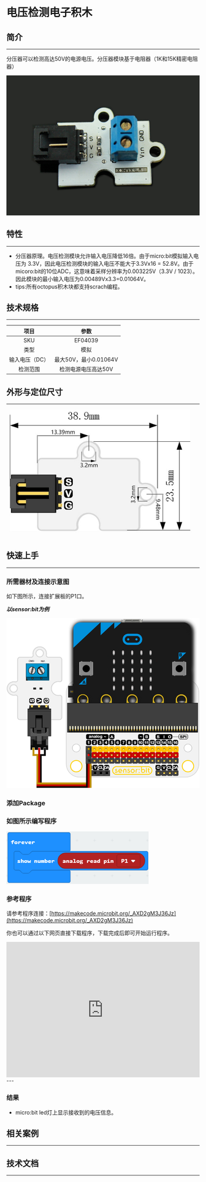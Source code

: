 # 电压检测电子积木

## 简介
---
分压器可以检测高达50V的电源电压。分压器模块基于电阻器（1K和15K精密电阻器）

 ![](./images/fl6I2w5.jpg)

## 特性
---
- 分压器原理。电压检测模块允许输入电压降低16倍。由于micro:bit模拟输入电压为 3.3V，因此电压检测模块的输入电压不能大于3.3Vx16 = 52.8V。由于micoro:bit的10位ADC，这意味着采样分辨率为0.003225V（3.3V / 1023）。因此模块的最小输入电压为0.00489Vx3.3=0.01064V。
- tips:所有octopus积木块都支持scrach编程。  

## 技术规格
---

项目 | 参数 
:-: | :-: 
SKU|EF04039
类型|模拟
输入电压（DC）|最大50V，最小0.01064V
检测范围|检测电源电压高达50V

## 外形与定位尺寸
---
 ![](./images/cdNd1Kw.png)

## 快速上手
---
### 所需器材及连接示意图
如下图所示，连接扩展板的P1口。

***以sensor:bit为例***

 ![](./images/fcHzFyT.png)

### 添加Package

### 如图所示编写程序

 ![](./images/6DO11mU.png)

### 参考程序
请参考程序连接：[https://makecode.microbit.org/_AXD2gM3J36Jz](https://makecode.microbit.org/_AXD2gM3J36Jz)

你也可以通过以下网页直接下载程序，下载完成后即可开始运行程序。

<div style="position:relative;height:0;padding-bottom:70%;overflow:hidden;"><iframe style="position:absolute;top:0;left:0;width:100%;height:100%;" src="https://makecode.microbit.org/#pub:_AXD2gM3J36Jz" frameborder="0" sandbox="allow-popups allow-forms allow-scripts allow-same-origin"></iframe></div>  
---

### 结果
- micro:bit led灯上显示接收到的电压信息。
## 相关案例
---

## 技术文档
---
